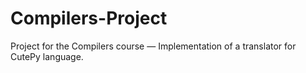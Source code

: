 # Compilers-Project
Project for the Compilers course — Implementation of a translator for CutePy language.
